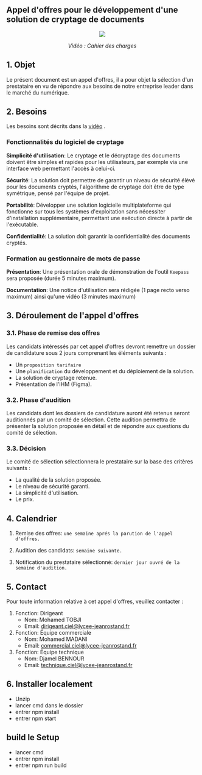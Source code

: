 ## Appel d'offres pour le développement d'une solution de cryptage de documents

<div align="center">
  <a href="https://youtu.be/a0vRj8_Lh-8?si=V7ermoXHiJJivlfH">
    <img src="image-video.png" style="max-width: 30%; max-height: 30%">
  </a>
  <p><em>Vidéo : Cahier des charges</em></p>
</div>







## 1. Objet

Le présent  document est un appel d'offres, il a pour objet la sélection d'un prestataire en vu de répondre aux besoins de  notre entreprise leader dans le marché du numérique.

## 2. Besoins
Les besoins sont décrits dans la  [vidéo](https://youtu.be/a0vRj8_Lh-8?si=V7ermoXHiJJivlfH)
.

### Fonctionnalités du logiciel de cryptage

**Simplicité d'utilisation**: Le cryptage et le décryptage des documents doivent être simples et rapides pour les utilisateurs, par exemple via une interface web permettant l'accès à celui-ci.

**Sécurité**: La solution doit permettre de garantir un  niveau de sécurité élèvé pour les documents cryptés, l'algorithme de cryptage doit être de type symétrique, pensé par l'équipe de projet.

**Portabilité**: Développer une solution logicielle multiplateforme qui fonctionne sur tous les systèmes d'exploitation sans nécessiter d'installation supplémentaire, permettant une exécution directe à partir de l'exécutable.

**Confidentialité**: La solution doit garantir la confidentialité des documents cryptés.

### Formation au gestionnaire de mots de passe

**Présentation**: Une présentation orale de démonstration de l'outil `Keepass` sera proposée (durée 5 minutes maximum).

**Documentation**: Une notice d'utilisation sera rédigée (1 page recto verso maximum) ainsi qu'une vidéo (3 minutes maximum)

## 3. Déroulement de l'appel d'offres

### 3.1. Phase de remise des offres

Les candidats intéressés par cet appel d'offres devront remettre un dossier de candidature sous 2 jours comprenant les éléments suivants :
 
* Un `proposition tarifaire` 
* Une `planification` du développement et du déploiement de la solution.
* La solution de cryptage retenue.
* Présentation de l'IHM (Figma).

### 3.2. Phase d'audition

Les candidats dont les dossiers de candidature auront été retenus seront auditionnés par un comité de sélection. Cette audition permettra de présenter la solution proposée en détail et de répondre aux questions du comité de sélection.

### 3.3. Décision

Le comité de sélection sélectionnera le prestataire sur la base des critères suivants :

* La qualité de la solution proposée.
* Le niveau de sécurité garanti.
* La simplicité d'utilisation.
* Le prix.

## 4. Calendrier
1. Remise des offres: `une semaine aprés la parution de l'appel d'offres.`

2. Audition des candidats: `semaine suivante.`

3. Notification du prestataire sélectionné: `dernier jour ouvré de la semaine d'audition.`

## 5. Contact

Pour toute information relative à cet appel d'offres, veuillez contacter :

1. Fonction: Dirigeant
    * Nom: Mohamed TOBJI
    * Email: dirigeant.ciel@lycee-jeanrostand.fr
2. Fonction: Équipe commerciale
    * Nom: Mohamed MADANI
    * Email: commercial.ciel@lycee-jeanrostand.fr
3. Fonction: Équipe technique
    * Nom: Djamel BENNOUR
    * Email: technique.ciel@lycee-jeanrostand.fr
  


  ## 6. Installer localement 
  *  Unzip
  *  lancer cmd dans le dossier
  *  entrer npm install
  *  entrer npm start

## build le Setup
  * lancer cmd
  * entrer npm install
  * entrer npm run build

    
    
  

  







